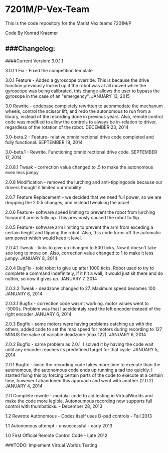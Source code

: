 7201M/P-Vex-Team
==============

This is the code repository for the Marist Vex teams 7201M/P

Code By Konrad Kraemer

###Changelog:
-------------

####Current Version: 3.0.1.1



3.0.1.1 Fix - Fixed the competition template

3.0.1 Feature - Added a gyroscope override. This is because the drive function previously locked up if the robot was at all moved while the gyroscope was being calibrated, this change allows the user to bypass the gyrosope in the case of an "emergency". JANUARY 13, 2015

3.0 Rewrite - codebase completely rewritten to acommodate the mechanum wheels, control the scissor lift, and redo the autonomous to run from a library, instead of the recording done in previous years. Also, remote control code was modified to allow the controls to always be in-relation to driver, regardless of the rotation of the robot. DECEMBER 23, 2014

3.0-beta.2 - Feature- relative omnidirectional drive code completed and fully functional. SEPTEMBER 18, 2014

3.0-beta.1 - Rewrite. Functioning omnidirectional drive code. SEPTEMBER 17, 2014

2.0.8.1 Tweak - correction value changed to .5 to make the autonomous even less jumpy

2.0.8 Modification - removed the lurching and anti-tippingcode because our drivers thought it limited our mobility

2.0.7 Feature Replacement - we decided that we need full power, so we are dropping the 2.0.5 changes, and instead tweaking the accel

2.0.6	Feature- software speed limiting to prevent the robot from lurching forward if arm is fully up. This previously caused the robot to flip.

2.0.5	Feature- software arm limiting to prevent the arm from exceding a certain height and flipping the robot. Also, this code turns off the automatic arm	power which would keep it level.

2.0.4.1 Tweak - ticks to give up changed to 500	ticks. Now it doesn't take soo long to move on. Also, correction value changed to 1 to make it less jumpy. JANUARY 8, 2014

2.0.4	BugFix - told robot to give up after 1000 ticks. Robot used to try to complete a command indefinitely, if it hit a wall, it would just sit there and do nuthin, so now it gives up. JANUARY 7, 2014

2.0.3.2	Tweak - deadzone changed to 27. Maximum speed	becomes 100 JANUARY 6, 2014

2.0.3.1	Bugfix - correction code wasn't working. motor values went to -3000s. Problem was that I accidentaly read the left encoder instead of the right encoder JANUARY 6, 2014

2.0.3	Bugfix - some motors were having problems catching up with the others, added code to set the max speed for motors during recording to 127 MINUS the value of variable deadzone (max 122). JANUARY 6, 2014

2.0.2	Bugfix - same problem as 2.0.1, I solved it by having the code wait until any encoder reaches its predefined target for that cycle. JANUARY 5, 2014

2.0.1	Bugfix - since the recording code takes more time to execute than the autonomous, the autonomous code ends up running a tad too quickly. I started fixing this by forcing certain parts of the code to execute at a certain time, however I abandoned this approach and went with another (2.0.2) JANUARY 4, 2014

2.0	Complete rewrite - modular code to aid testing in VirtualWorlds and make the code more legible. Autonoumous recording now supports full control with thumbsticks. - December 28, 2013

1.2	Rewrote Autonomous - Codes itself uses D-pad controls - Fall 2013

1.1	Autonomous attempt - unsuccessful - early 2013

1.0	First Official Remote Control Code - Late 2012


###TODO:
Implement Virtual Worlds Testing

